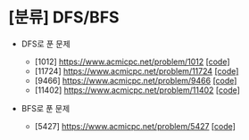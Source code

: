 # [분류] DFS/BFS
-   DFS로 푼 문제
    - [1012] https://www.acmicpc.net/problem/1012 [[code]](https://github.com/ss-won/For-Coding-Test/tree/master/Baekjun/DFS%2CBFS/code/1012.cpp)
    - [11724] https://www.acmicpc.net/problem/11724 [[code]](https://github.com/ss-won/For-Coding-Test/tree/master/Baekjun/DFS%2CBFS/code/11724.cpp)
    - [9466] https://www.acmicpc.net/problem/9466 [[code]](https://github.com/ss-won/For-Coding-Test/tree/master/Baekjun/DFS%2CBFS/code/9466.cpp)
    - [11402] https://www.acmicpc.net/problem/11402 [[code]](https://github.com/ss-won/For-Coding-Test/tree/master/Baekjun/DFS%2CBFS/code/11402.cpp)

- BFS로 푼 문제
    - [5427] https://www.acmicpc.net/problem/5427 [[code]](https://github.com/ss-won/For-Coding-Test/tree/master/Baekjun/DFS%2CBFS/code/5427.cpp)
